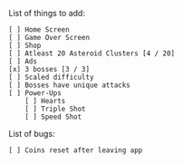 List of things to add:

	[ ] Home Screen
	[ ] Game Over Screen
	[ ] Shop
	[ ] Atleast 20 Asteroid Clusters [4 / 20]
	[ ] Ads
	[x] 3 bosses [3 / 3]
	[ ] Scaled difficulty
	[ ] Bosses have unique attacks
	[ ] Power-Ups
		[ ] Hearts
		[ ] Triple Shot
		[ ] Speed Shot

List of bugs:

	[ ] Coins reset after leaving app 


